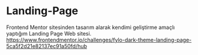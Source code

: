 # Landing-Page
Frontend  Mentor sitesinden tasarım alarak kendimi geliştirme amaçlı yaptığım Landing Page Web sitesi.
https://www.frontendmentor.io/challenges/fylo-dark-theme-landing-page-5ca5f2d21e82137ec91a50fd/hub
